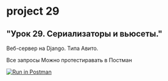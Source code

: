 project 29
=========
"Урок 29. Сериализаторы и вьюсеты."
---------
Веб-сервер на Django. Типа Авито.

Все запросы Можно протестиравать в Постман

[![Run in Postman](https://run.pstmn.io/button.svg)](https://app.getpostman.com/run-collection/5142b79eac64876e46a8?action=collection%2Fimport)


